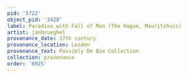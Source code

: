 ```yaml
---
pid: '5722'
object_pid: '3428'
label: Paradise with Fall of Man (The Hague, Mauritshuis)
artist: janbrueghel
provenance_date: 17th century
provenance_location: Leiden
provenance_text: Possibly De Bie Collection
collection: provenance
order: '0925'
---
```

